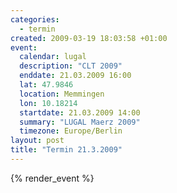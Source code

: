 ```yaml
--- 
categories: 
  - termin
created: 2009-03-19 18:03:58 +01:00
event: 
  calendar: lugal
  description: "CLT 2009"
  enddate: 21.03.2009 16:00
  lat: 47.9846
  location: Memmingen
  lon: 10.18214
  startdate: 21.03.2009 14:00
  summary: "LUGAL Maerz 2009"
  timezone: Europe/Berlin
layout: post
title: "Termin 21.3.2009"
---
```


{% render_event %}


